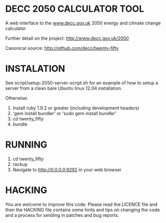 # DECC 2050 CALCULATOR TOOL

A web interface to the www.decc.gov.uk 2050 energy and climate change calculator

Further detail on the project:
http://www.decc.gov.uk/2050

Canonical source:
http://github.com/decc/twenty-fifty

# INSTALATION

See script/setup-2050-server-script.sh for an example of how to setup a server from a clean bare Ubuntu linux 12.04 installation.

Otherwise:
1. Install ruby 1.9.2 or greater (including development headers)
2. 'gem install bundler' or 'sudo gem install bundler'
3. cd twenty_fifty
4. bundle

# RUNNING

1. cd twenty_fifty
2. rackup
3. Navigate to http://0.0.0.0:9292 in your web browser

# HACKING

You are welcome to improve this code. Please read the LICENCE file and then the HACKING file contains some hints and tips on changing the code and a process for sending in patches and bug reports.
